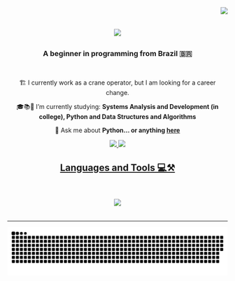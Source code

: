 <img align="right" src="https://visitor-badge.laobi.icu/badge?page_id=DANR1BEIRO.DANR1BEIRO" />

<h1 align="center">
    <img src="https://readme-typing-svg.herokuapp.com/?font=Righteous&size=35&center=true&vCenter=true&width=500&height=70&duration=4000&lines=Hello+World!+👋;+I'm+Daniel+Ribeiro!;" />
</h1>

<h3 align="center">A beginner in programming from Brazil 🇧🇷</h3>

<br/>

<div align="center">
 
 🏗️ I currently work as a crane operator, but I am looking for a career change.
 
 🎓📚📖 I’m currently studying: **Systems Analysis and Development (in college), Python and Data Structures and Algorithms**

💬 Ask me about **Python... or anything [here](https://github.com/salesp07/salesp07/issues)**


 </div>
 
<div align="center"> 
  <a href="mailto:danribeiro001gmail.com">
    <img src="https://img.shields.io/badge/Gmail-333333?style=for-the-badge&logo=gmail&logoColor=red" />
  </a>
  <a href="https://www.linkedin.com/in/danr1beiro/" target="_blank">
    <img src="https://img.shields.io/badge/LinkedIn-0077B5?style=for-the-badge&logo=linkedin&logoColor=white" target="_blank" />

  <h2 align="center"> Languages and Tools 💻⚒️</h2>
  <br/>
<div align="center">
<br/>
<div align="center">
    <img src="https://skillicons.dev/icons?i=git,github,python,vscode" /><br>
</div>

<br/>
<hr/>

<picture>
  <source media="(prefers-color-scheme: dark)" srcset="https://raw.githubusercontent.com/DANR1BEIRO/DANR1BEIRO/output/github-snake-dark.svg" />
  <source media="(prefers-color-scheme: light)" srcset="https://raw.githubusercontent.com/DANR1BEIRO/DANR1BEIRO/output/github-snake.svg" />
  <img alt="github-snake" src="https://raw.githubusercontent.com/DANR1BEIRO/DANR1BEIRO/output/github-snake.svg" />
</picture>

  
